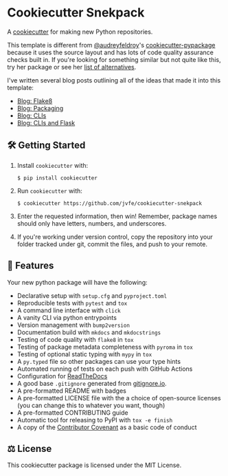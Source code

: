 # Cookiecutter Snekpack

A [cookiecutter](https://github.com/cookiecutter/cookiecutter) for making new Python repositories.

This template is different from [@audreyfeldroy](https://github.com/audreyfeldroy)'s
[cookiecutter-pypackage](https://github.com/audreyfeldroy/cookiecutter-pypackage) because it uses the source
layout and has lots of code quality assurance checks built in. If you're looking for something similar but not quite
like this, try her package or see her [list of alternatives](https://cookiecutter-pypackage.readthedocs.io/en/latest/readme.html#similar-cookiecutter-templates).

I've written several blog posts outlining all of the ideas that made it into this template:

- [Blog: Flake8](https://cthoyt.com/2020/04/25/how-to-code-with-me-flake8)
- [Blog: Packaging](https://cthoyt.com/2020/06/03/how-to-code-with-me-organization)
- [Blog: CLIs](https://cthoyt.com/2020/06/11/click)
- [Blog: CLIs and Flask](https://cthoyt.com/2021/01/11/click-and-flask)

## 🛠️ Getting Started

1. Install `cookiecutter` with:

   ```shell
   $ pip install cookiecutter
   ```

2. Run `cookiecutter` with:

   ```shell
   $ cookiecutter https://github.com/jvfe/cookiecutter-snekpack
   ```

3. Enter the requested information, then win! Remember, package names should only have letters, numbers,
   and underscores.

4. If you're working under version control, copy the repository into your folder tracked under git, commit
   the files, and push to your remote.

## 💪 Features

Your new python package will have the following:

- Declarative setup with `setup.cfg` and `pyproject.toml`
- Reproducible tests with `pytest` and `tox`
- A command line interface with `click`
- A vanity CLI via python entrypoints
- Version management with `bump2version`
- Documentation build with `mkdocs` and `mkdocstrings`
- Testing of code quality with `flake8` in `tox`
- Testing of package metadata completeness with `pyroma` in `tox`
- Testing of optional static typing with `mypy` in `tox`
- A `py.typed` file so other packages can use your type hints
- Automated running of tests on each push with GitHub Actions
- Configuration for [ReadTheDocs](https://readthedocs.org/)
- A good base `.gitignore` generated from [gitignore.io](https://gitignore.io).
- A pre-formatted README with badges
- A pre-formatted LICENSE file with the a choice of open-source licenses (you can change this to whatever you want, though)
- A pre-formatted CONTRIBUTING guide
- Automatic tool for releasing to PyPI with `tox -e finish`
- A copy of the [Contributor Covenant](https://www.contributor-covenant.org/) as a basic code of conduct

## ⚖️ License

This cookiecutter package is licensed under the MIT License.
